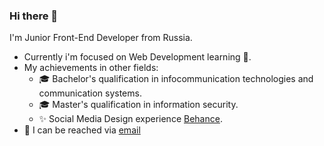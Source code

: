 ### Hi there 👋

I'm Junior Front-End Developer from Russia.
- Currently i'm focused on Web Development learning 👀.
- My achievements in other fields:
  - :mortar_board: Bachelor's qualification in infocommunication technologies and communication systems.
  - :mortar_board: Master's qualification in information security.
  - :sparkles: Social Media Design experience [Behance](https://www.behance.net/arne-be).
- :e-mail: I can be reached via [email](mailto:pm.pushkarev.ar@gmail.com)

<!---
PushkarevAR/PushkarevAR is a ✨ special ✨ repository because its `README.md` (this file) appears on your GitHub profile.
You can click the Preview link to take a look at your changes.
--->
